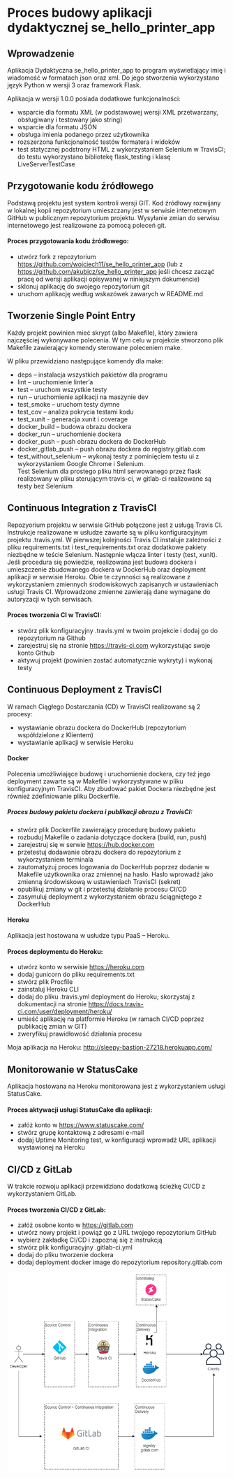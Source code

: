 # Proces budowy aplikacji dydaktycznej se_hello_printer_app

## Wprowadzenie

Aplikacja Dydaktyczna se_hello_printer_app to program wyświetlający imię i wiadomość w formatach json oraz xml. Do jego stworzenia wykorzystano język Python w wersji 3 oraz framework Flask.

Aplikacja w wersji 1.0.0 posiada dodatkowe funkcjonalności:
*	wsparcie dla formatu XML (w podstawowej wersji XML przetwarzany, obsługiwany i testowany jako string)
*	wsparcie dla formatu JSON
*	obsługa imienia podanego przez użytkownika
*	rozszerzona funkcjonalność testów formatera i widoków
*	test statycznej podstrony HTML z wykorzystaniem Selenium w TravisCI; do testu wykorzystano bibliotekę flask_testing i klasę LiveServerTestCase

## Przygotowanie kodu źródłowego

Podstawą projektu jest system kontroli wersji GIT. Kod źródłowy rozwijany w lokalnej kopii repozytorium umieszczany jest w serwisie internetowym GitHub w publicznym repozytorium projektu. Wysyłanie zmian do serwisu internetowego jest realizowane za pomocą poleceń git.

#### Proces przygotowania kodu źródłowego:

*	utwórz fork z repozytorium https://github.com/wojciech11/se_hello_printer_app (lub z https://github.com/akubicz/se_hello_printer_app jeśli chcesz zacząć pracę od wersji aplikacji opisywanej w niniejszym dokumencie)
*	sklonuj aplikację do swojego repozytorium git
*	uruchom aplikację według wskazówek zawarych w README.md

## Tworzenie Single Point Entry

Każdy projekt powinien mieć skrypt (albo Makefile), który zawiera najczęściej wykonywane polecenia. W tym celu w projekcie stworzono plik Makefile zawierający komendy sterowane poleceniem make.

W pliku przewidziano następujące komendy dla make:
*	deps – instalacja wszystkich pakietów dla programu
*	lint – uruchomienie linter’a
*	test – uruchom wszystkie testy
*	run – uruchomienie aplikacji na maszynie dev
*	test_smoke – uruchom testy dymne
*	test_cov – analiza pokrycia testami kodu
*	test_xunit - generacja xunit i coverage
*	docker_build – budowa obrazu dockera
*	docker_run – uruchomienie dockera
*	docker_push – push obrazu dockera do DockerHub
*	docker_gitlab_push – push obrazu dockera do registry.gitlab.com
*	test_without_selenium – wykonaj testy z pominięciem testu ui z wykorzystaniem Google Chrome i Selenium.  
Test Selenium dla prostego pliku html serwowanego przez flask realizowany w pliku sterującym travis-ci, w gitlab-ci realizowane są testy bez Selenium

## Continuous Integration z TravisCI

Repozyorium projektu w serwisie GitHub połączone jest z usługą Travis CI. Instrukcje realizowane w usłudze zawarte są w pliku konfiguracyjnym projektu .travis.yml.
W pierwszej kolejności Travis CI instaluje zależności z pliku requirements.txt i test_requirements.txt oraz dodatkowe pakiety niezbędne w teście Selenium. Następnie włącza linter i testy (test, xunit). Jeśli procedura się powiedzie, realizowana jest budowa dockera i umieszczenie zbudowanego dockera w DockerHub oraz deployment aplikacji w serwisie Heroku. Obie te czynności są realizowane z wykorzystaniem zmiennych środowiskowych zapisanych w ustawieniach usługi Travis CI. Wprowadzone zmienne zawierają dane wymagane do autoryzacji w tych serwisach.

#### Proces tworzenia CI w TravisCI:

*	stwórz plik konfiguracyjny .travis.yml w twoim projekcie i dodaj go do repozytorium na Github
*	zarejestruj się na stronie https://travis-ci.com wykorzystując swoje konto Github
*	aktywuj projekt (powinien zostać automatycznie wykryty) i wykonaj testy

## Continuous Deployment z TravisCI

W ramach Ciągłego Dostarczania (CD) w TravisCI realizowane są 2 procesy:
*	wystawianie obrazu dockera do DockerHub (repozytorium współdzielone z Klientem)
*	wystawianie aplikacji w serwisie Heroku

#### Docker

Polecenia umożliwiające budowę i uruchomienie dockera, czy też jego deployment zawarte są w Makefile i wykorzystywane w pliku konfiguracyjnym TravisCI. Aby zbudować pakiet Dockera niezbędne jest również zdefiniowanie pliku Dockerfile.

##### Proces budowy pakietu dockera i publikacji obrazu z TravisCI:

*	stwórz plik Dockerfile zawierający procedurę budowy pakietu
*	rozbuduj Makefile o zadania dotyczące dockera (build, run, push)
*	zarejestruj się w serwie https://hub.docker.com
*	przetestuj dodawanie obrazu dockera do repozytorium z wykorzystaniem terminala
*	zautomatyzuj proces logowania do DockerHub poprzez dodanie w Makefile użytkownika oraz zmiennej na hasło. Hasło wprowadź jako zmienną środowiskową w ustawieniach TravisCI (sekret)
*	opublikuj zmiany w git i przetestuj działanie procesu CI/CD
*	zasymuluj deployment z wykorzystaniem obrazu ściągniętego z DockerHub

#### Heroku

Aplikacja jest hostowana w usłudze typu PaaS – Heroku.

#### Proces deploymentu do Heroku:

*	utwórz konto w serwisie https://heroku.com
*	dodaj gunicorn do pliku requirements.txt
*	stwórz plik Procfile
*	zainstaluj Heroku CLI
*	dodaj do pliku .travis.yml deployment do Heroku; skorzystaj z dokumentacji na stronie https://docs.travis-ci.com/user/deployment/heroku/
*	umieść aplikację na platformie Heroku (w ramach CI/CD poprzez publikację zmian w GIT)
*	zweryfikuj prawidłowość działania procesu

Moja aplikacja na Heroku: http://sleepy-bastion-27218.herokuapp.com/

## Monitorowanie w StatusCake

Aplikacja hostowana na Heroku monitorowana jest z wykorzystaniem usługi StatusCake.

#### Proces aktywacji usługi StatusCake dla aplikacji:

*	załóż konto w https://www.statuscake.com/
*	stwórz grupę kontaktową z adresami e-mail
*	dodaj Uptime Monitoring test, w konfiguracji wprowadź URL aplikacji wystawionej na Heroku

## CI/CD z GitLab

W trakcie rozwoju aplikacji przewidziano dodatkową ścieżkę CI/CD z wykorzystaniem GitLab.

#### Proces tworzenia CI/CD z GitLab:

*	załóż osobne konto w https://gitlab.com
*	utwórz nowy projekt i powiąż go z URL twojego repozytorium GitHub
*	wybierz zakładkę CI/CD i zapoznaj się z instrukcją
*	stwórz plik konfiguracyjny .gitlab-ci.yml
*	dodaj do pliku tworzenie dockera
*	dodaj deployment docker image do repozytorium repository.gitlab.com

![Process](process.png)

